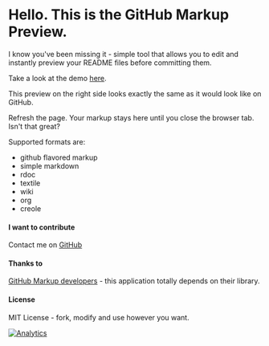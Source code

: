 # Hello. This is the GitHub Markup Preview.

I know you've been missing it - simple tool that allows you to edit and instantly preview your README files before committing them.

Take a look at the demo [here](http://dfilimonov.com/github-markup-preview).

This preview on the right side looks exactly the same as it would look like on GitHub.

Refresh the page. Your markup stays here until you close the browser tab. Isn't that great?

Supported formats are:
* github flavored markup
* simple markdown
* rdoc
* textile
* wiki
* org
* creole

#### I want to contribute 
Contact me on [GitHub](https://github.com/petethepig/) 

#### Thanks to
[GitHub Markup developers](https://github.com/github/markup/) - this application totally depends on their library.

#### License
MIT License - fork, modify and use however you want.

[![Analytics](https://ga-beacon.appspot.com/UA-32704322-2/github-markup-preview/index)](https://github.com/igrigorik/ga-beacon)
